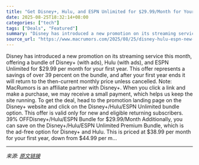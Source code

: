 ```yaml
---
title: "Get Disney+, Hulu, and ESPN Unlimited for $29.99/Month for Your First Year"
date: 2025-08-25T18:32:14+08:00
categories: ["tech"]
tags: ["Deals", "Featured"]
summary: "Disney has introduced a new promotion on its streaming service this month, offering a bundle of Disney+ (with ads), Hulu (with ads), and ESPN Unlimited for &#36;29.99 per month for your first year. Th"
source_url: "https://www.macrumors.com/2025/08/25/disney-hulu-espn-new-bundle/"
---
```


Disney has introduced a new promotion on its streaming service this month, offering a bundle of Disney+ (with ads), Hulu (with ads), and ESPN Unlimited for &#36;29.99 per month for your first year. This offer represents a savings of over 39 percent on the bundle, and after your first year ends it will return to the then-current monthly price unless cancelled. Note: MacRumors is an affiliate partner with Disney+. When you click a link and make a purchase, we may receive a small payment, which helps us keep the site running. To get the deal, head to the promotion landing page on the Disney+ website and click on the Disney+/Hulu/ESPN Unlimited bundle option. This offer is valid only for new and eligible returning subscribers. 39% OFFDisney+/Hulu/ESPN Bundle for &#36;29.99/Month Additionally, you can save on the Disney+/Hulu/ESPN Unlimited Premium Bundle, which is the ad-free option for Disney+ and Hulu. This is priced at &#36;38.99 per month for your first year, down from &#36;44.99 per m...

---

*来源: [原文链接](https://www.macrumors.com/2025/08/25/disney-hulu-espn-new-bundle/)*
